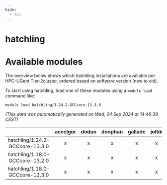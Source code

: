 ```yaml
---
hide:
  - toc
---
```


hatchling
=========

# Available modules


The overview below shows which hatchling installations are available per HPC-UGent Tier-2cluster, ordered based on software version (new to old).

To start using hatchling, load one of these modules using a `module load` command like:

```shell
module load hatchling/1.24.2-GCCcore-13.3.0
```

*(This data was automatically generated on Wed, 04 Sep 2024 at 14:46:39 CEST)*  

| |accelgor|doduo|donphan|gallade|joltik|shinx|skitty|
| :---: | :---: | :---: | :---: | :---: | :---: | :---: | :---: |
|hatchling/1.24.2-GCCcore-13.3.0|x|x|x|x|x|x|x|
|hatchling/1.18.0-GCCcore-13.2.0|x|x|x|x|x|x|x|
|hatchling/1.18.0-GCCcore-12.3.0|x|x|x|x|x|x|x|
